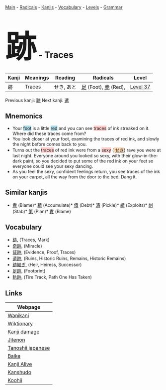 <style> bigfont {font-size: 100px}</style>
[Main](../README.md) -
[Radicals](../radicals.md) -
[Kanjis](../kanjis.md) -
[Vocabulary](../vocabulary.md) -
[Levels](../levels.md) -
[Grammar](../grammar.md)
# <bigfont> 跡</bigfont> - Traces 

| Kanji | Meanings | Reading | Radicals | Level |
| --- | --- | --- | --- | --- |
| 跡 | Traces | せき, あと | [足](../radicals/足.md) (Foot), [赤](../radicals/赤.md) (Red),  | [Level 37](../levels/wk_level37.md) |

Previous kanji: [聴](聴.md) Next kanji: [遣](遣.md) 

## Mnemonics
 * Your <span style="background-color:#ADD8E6"> foot</span> is a little <span style="background-color:#ADD8E6"> red</span> and you can see <span style="background-color:#ffcccb"> traces</span> of ink streaked on it. Where did these traces come from?
* You look closer at your foot, examining the traces of red ink, and slowly the night before comes back to you.
* Turns out the <span style="background-color:#ffcccb"> traces</span> of red ink were from a <span style="background-color:#ffcccb"> sexy</span> (<span style="background-color:#fed8b1"> [せき](https://jisho.org/search/せき)</span>) rave you were at last night. Everyone around you looked so sexy, with their glow-in-the-dark paint, so you decided to put some of the red ink on your feet so everyone could see your sexy dancing.
* As you feel the sexy, confident feelings return, you see traces of the ink on your carpet, all the way from the door to the bed. Dang it.


## Similar kanjis
 * [責](責.md) (Blame)* [積](積.md) (Accumulate)* [債](債.md) (Debt)* [漬](漬.md) (Pickle)* [績](績.md) (Exploits)* [刺](刺.md) (Stab)* [策](策.md) (Plan)* [責](責.md) (Blame)


## Vocabulary
 * [跡](../vocabulary/跡.md), (Traces, Mark)
* [奇跡](../vocabulary/跡.md), (Miracle)
* [証跡](../vocabulary/跡.md), (Evidence, Proof, Traces)
* [遺跡](../vocabulary/跡.md), (Ruins, Historic Ruins, Remains, Historic Remains)
* [跡継ぎ](../vocabulary/跡.md), (Heir, Heiress, Successor)
* [足跡](../vocabulary/跡.md), (Footprint)
* [軌跡](../vocabulary/跡.md), (Tire Track, Path One Has Taken)



## Links 

| Webpage |
| --- |
| [Wanikani          ](https://www.wanikani.com/kanji/跡) |
| [Wiktionary        ](https://en.wiktionary.org/wiki/跡) |
| [Kanji damage      ](http://www.kanjidamage.com/kanji/search?utf8=✓&q=跡) |
| [Jitenon           ](https://jitenon.com/kanji/跡) |
| [Tanoshii japanese ](https://www.tanoshiijapanese.com/dictionary/kanji.cfm?k=跡) |
| [Baike             ](https://baike.baidu.com/item/跡) |
| [Kanji Alive       ](https://app.kanjialive.com/跡) |
| [Kanshudo          ](https://www.kanshudo.com/searchmn?q=跡) |
| [Koohii            ](https://kanji.koohii.com/study/kanji/跡) |

